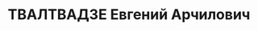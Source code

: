 ---
title: ТВАЛТВАДЗЕ Евгений Арчилович
description: 'Род. в 1893, грузин, член ВКП(б) с 1931.

  Звание: 13.01.1936 - лейтенант ГБ (ЗСФСР).

  нач. Борчалинского РО УГБ НКВД Грузинской ССР, уволен 19.11.1937.

  Осужден 03.12.1937 Тройкой НКВД.'
---